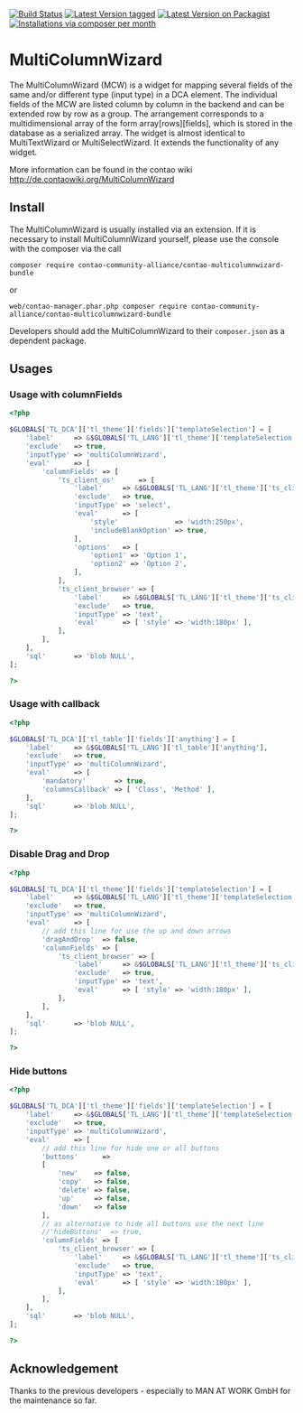 [![Build Status](https://github.com/contao-community-alliance/contao-multicolumnwizard-bundle/actions/workflows/diagnostics.yml/badge.svg)](https://github.com/contao-community-alliance/contao-multicolumnwizard-bundle/actions)
[![Latest Version tagged](http://img.shields.io/github/tag/contao-community-alliance/contao-multicolumnwizard-bundle.svg)](https://github.com/contao-community-alliance/contao-multicolumnwizard-bundle/tags)
[![Latest Version on Packagist](http://img.shields.io/packagist/v/contao-community-alliance/contao-multicolumnwizard-bundle.svg)](https://packagist.org/packages/contao-community-alliance/contao-multicolumnwizard-bundle)
[![Installations via composer per month](http://img.shields.io/packagist/dm/contao-community-alliance/contao-multicolumnwizard-bundle.svg)](https://packagist.org/packages/contao-community-alliance/contao-multicolumnwizard-bundle)

# MultiColumnWizard

The MultiColumnWizard (MCW) is a widget for mapping several fields of the same and/or different type (input type)
in a DCA element. The individual fields of the MCW are listed column by column in the backend and can be extended
row by row as a group. The arrangement corresponds to a multidimensional array of the form array[rows][fields],
which is stored in the database as a serialized array. The widget is almost identical to MultiTextWizard or
MultiSelectWizard. It extends the functionality of any widget.

More information can be found in the contao wiki
http://de.contaowiki.org/MultiColumnWizard

## Install

The MultiColumnWizard is usually installed via an extension. If it is necessary to install MultiColumnWizard yourself,
please use the console with the composer via the call

`composer require contao-community-alliance/contao-multicolumnwizard-bundle`

or

`web/contao-manager.phar.php composer require contao-community-alliance/contao-multicolumnwizard-bundle`

Developers should add the MultiColumnWizard to their `composer.json` as a dependent package.

## Usages

### Usage with columnFields

```php
<?php

$GLOBALS['TL_DCA']['tl_theme']['fields']['templateSelection'] = [
    'label'     => &$GLOBALS['TL_LANG']['tl_theme']['templateSelection'],
    'exclude'   => true,
    'inputType' => 'multiColumnWizard',
    'eval'      => [
        'columnFields' => [
            'ts_client_os'      => [
                'label'     => &$GLOBALS['TL_LANG']['tl_theme']['ts_client_os'],
                'exclude'   => true,
                'inputType' => 'select',
                'eval'      => [
                    'style'              => 'width:250px',
                    'includeBlankOption' => true,
                ],
                'options'   => [
                    'option1' => 'Option 1',
                    'option2' => 'Option 2',
                ],
            ],
            'ts_client_browser' => [
                'label'     => &$GLOBALS['TL_LANG']['tl_theme']['ts_client_browser'],
                'exclude'   => true,
                'inputType' => 'text',
                'eval'      => [ 'style' => 'width:180px' ],
            ],
        ],
    ],
    'sql'       => 'blob NULL',
];

?>
```

### Usage with callback

```php
<?php

$GLOBALS['TL_DCA']['tl_table']['fields']['anything'] = [
    'label'     => &$GLOBALS['TL_LANG']['tl_table']['anything'],
    'exclude'   => true,
    'inputType' => 'multiColumnWizard',
    'eval'      => [
        'mandatory'       => true,
        'columnsCallback' => [ 'Class', 'Method' ],
    ],
    'sql'       => 'blob NULL',
];

?>
```

### Disable Drag and Drop

```php
<?php

$GLOBALS['TL_DCA']['tl_theme']['fields']['templateSelection'] = [
    'label'     => &$GLOBALS['TL_LANG']['tl_theme']['templateSelection'],
    'exclude'   => true,
    'inputType' => 'multiColumnWizard',
    'eval'      => [
        // add this line for use the up and down arrows
        'dragAndDrop'  => false,
        'columnFields' => [
            'ts_client_browser' => [
                'label'     => &$GLOBALS['TL_LANG']['tl_theme']['ts_client_browser'],
                'exclude'   => true,
                'inputType' => 'text',
                'eval'      => [ 'style' => 'width:180px' ],
            ],
        ],
    ],
    'sql'       => 'blob NULL',
];

?>
```

### Hide buttons

```php
<?php

$GLOBALS['TL_DCA']['tl_theme']['fields']['templateSelection'] = [
    'label'     => &$GLOBALS['TL_LANG']['tl_theme']['templateSelection'],
    'exclude'   => true,
    'inputType' => 'multiColumnWizard',
    'eval'      => [
        // add this line for hide one or all buttons
        'buttons'      =>
        [
            'new'    => false,
            'copy'   => false,
            'delete' => false,
            'up'     => false,
            'down'   => false
        ],
        // as alternative to hide all buttons use the next line
        //'hideButtons'  => true,
        'columnFields' => [
            'ts_client_browser' => [
                'label'     => &$GLOBALS['TL_LANG']['tl_theme']['ts_client_browser'],
                'exclude'   => true,
                'inputType' => 'text',
                'eval'      => [ 'style' => 'width:180px' ],
            ],
        ],
    ],
    'sql'       => 'blob NULL',
];

?>
```

## Acknowledgement

Thanks to the previous developers - especially to MAN AT WORK GmbH for the maintenance so far.


